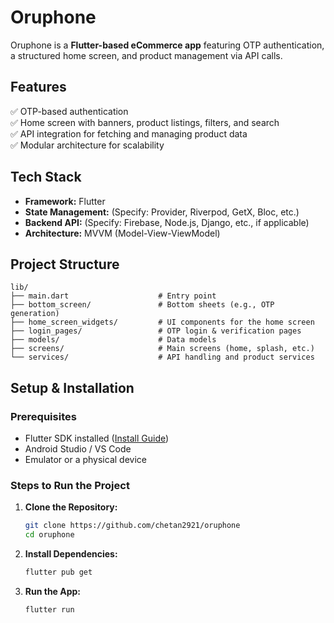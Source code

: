 # **Oruphone**  

Oruphone is a **Flutter-based eCommerce app** featuring OTP authentication, a structured home screen, and product management via API calls.  

## **Features**  
✅ OTP-based authentication  
✅ Home screen with banners, product listings, filters, and search  
✅ API integration for fetching and managing product data  
✅ Modular architecture for scalability  

## **Tech Stack**  
- **Framework:** Flutter  
- **State Management:** (Specify: Provider, Riverpod, GetX, Bloc, etc.)  
- **Backend API:** (Specify: Firebase, Node.js, Django, etc., if applicable)  
- **Architecture:** MVVM (Model-View-ViewModel)  

## **Project Structure**  
```
lib/
├── main.dart                    # Entry point  
├── bottom_screen/               # Bottom sheets (e.g., OTP generation)  
├── home_screen_widgets/         # UI components for the home screen  
├── login_pages/                 # OTP login & verification pages  
├── models/                      # Data models  
├── screens/                     # Main screens (home, splash, etc.)  
└── services/                    # API handling and product services  
```  

## **Setup & Installation**  
### **Prerequisites**  
- Flutter SDK installed ([Install Guide](https://docs.flutter.dev/get-started/install))  
- Android Studio / VS Code  
- Emulator or a physical device  

### **Steps to Run the Project**  
1. **Clone the Repository:**  
   ```sh
   git clone https://github.com/chetan2921/oruphone
   cd oruphone
   ```  
2. **Install Dependencies:**  
   ```sh
   flutter pub get
   ```  
3. **Run the App:**  
   ```sh
   flutter run
   ```  


